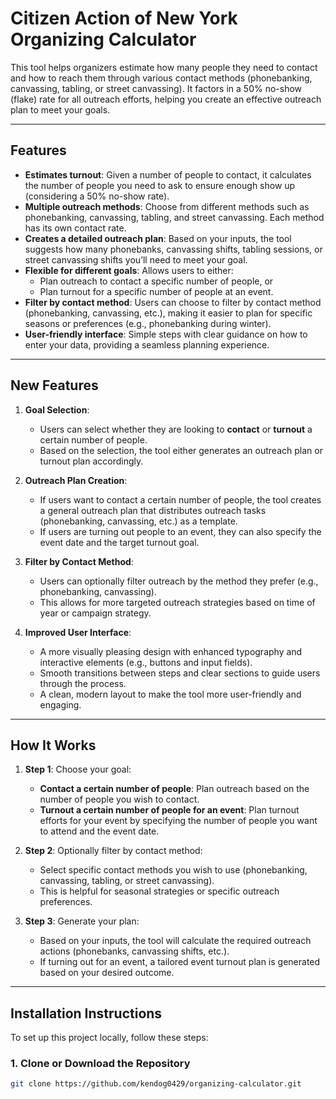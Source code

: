 # Citizen Action of New York Organizing Calculator

This tool helps organizers estimate how many people they need to contact and how to reach them through various contact methods (phonebanking, canvassing, tabling, or street canvassing). It factors in a 50% no-show (flake) rate for all outreach efforts, helping you create an effective outreach plan to meet your goals.

---

## Features

- **Estimates turnout**: Given a number of people to contact, it calculates the number of people you need to ask to ensure enough show up (considering a 50% no-show rate).
- **Multiple outreach methods**: Choose from different methods such as phonebanking, canvassing, tabling, and street canvassing. Each method has its own contact rate.
- **Creates a detailed outreach plan**: Based on your inputs, the tool suggests how many phonebanks, canvassing shifts, tabling sessions, or street canvassing shifts you’ll need to meet your goal.
- **Flexible for different goals**: Allows users to either:
  - Plan outreach to contact a specific number of people, or
  - Plan turnout for a specific number of people at an event.
- **Filter by contact method**: Users can choose to filter by contact method (phonebanking, canvassing, etc.), making it easier to plan for specific seasons or preferences (e.g., phonebanking during winter).
- **User-friendly interface**: Simple steps with clear guidance on how to enter your data, providing a seamless planning experience.

---

## New Features

1. **Goal Selection**:
   - Users can select whether they are looking to **contact** or **turnout** a certain number of people.
   - Based on the selection, the tool either generates an outreach plan or turnout plan accordingly.

2. **Outreach Plan Creation**:
   - If users want to contact a certain number of people, the tool creates a general outreach plan that distributes outreach tasks (phonebanking, canvassing, etc.) as a template.
   - If users are turning out people to an event, they can also specify the event date and the target turnout goal.

3. **Filter by Contact Method**:
   - Users can optionally filter outreach by the method they prefer (e.g., phonebanking, canvassing).
   - This allows for more targeted outreach strategies based on time of year or campaign strategy.

4. **Improved User Interface**:
   - A more visually pleasing design with enhanced typography and interactive elements (e.g., buttons and input fields).
   - Smooth transitions between steps and clear sections to guide users through the process.
   - A clean, modern layout to make the tool more user-friendly and engaging.

---

## How It Works

1. **Step 1**: Choose your goal:
   - **Contact a certain number of people**: Plan outreach based on the number of people you wish to contact.
   - **Turnout a certain number of people for an event**: Plan turnout efforts for your event by specifying the number of people you want to attend and the event date.
   
2. **Step 2**: Optionally filter by contact method:
   - Select specific contact methods you wish to use (phonebanking, canvassing, tabling, or street canvassing).
   - This is helpful for seasonal strategies or specific outreach preferences.

3. **Step 3**: Generate your plan:
   - Based on your inputs, the tool will calculate the required outreach actions (phonebanks, canvassing shifts, etc.).
   - If turning out for an event, a tailored event turnout plan is generated based on your desired outcome.

---

## Installation Instructions

To set up this project locally, follow these steps:

### 1. Clone or Download the Repository

```bash
git clone https://github.com/kendog0429/organizing-calculator.git